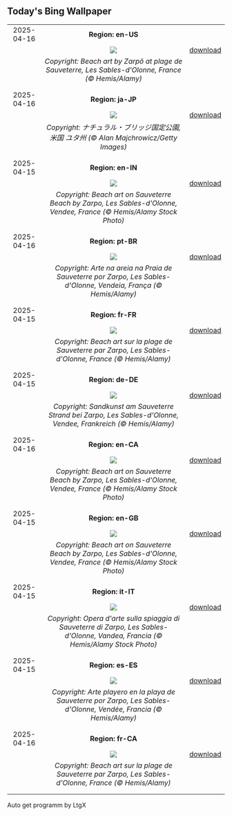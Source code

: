 ## Today's Bing Wallpaper
|      |      |      |
| :----: | :----: | :----: |
|2025-04-16|**Region: en-US**||
||![](https://www.bing.com/th?id=OHR.BeachArt_EN-US0911239616_UHD.jpg&pid=hp&w=1152&h=648&rs=1&c=4)| [download](https://www.bing.com/th?id=OHR.BeachArt_EN-US0911239616_UHD.jpg)|
||*Copyright: Beach art by Zarpõ at plage de Sauveterre, Les Sables-d'Olonne, France (© Hemis/Alamy)*
||
|||
|2025-04-16|**Region: ja-JP**||
||![](https://www.bing.com/th?id=OHR.KachinaBridge_JA-JP5136647433_UHD.jpg&pid=hp&w=1152&h=648&rs=1&c=4)| [download](https://www.bing.com/th?id=OHR.KachinaBridge_JA-JP5136647433_UHD.jpg)|
||*Copyright: ナチュラル・ブリッジ国定公園, 米国 ユタ州 (© Alan Majchrowicz/Getty Images)*
||
|||
|2025-04-15|**Region: en-IN**||
||![](https://www.bing.com/th?id=OHR.BeachArt_EN-IN5781333917_UHD.jpg&pid=hp&w=1152&h=648&rs=1&c=4)| [download](https://www.bing.com/th?id=OHR.BeachArt_EN-IN5781333917_UHD.jpg)|
||*Copyright: Beach art on Sauveterre Beach by Zarpo, Les Sables-d'Olonne, Vendee, France (© Hemis/Alamy Stock Photo)*
||
|||
|2025-04-16|**Region: pt-BR**||
||![](https://www.bing.com/th?id=OHR.BeachArt_PT-BR4894197418_UHD.jpg&pid=hp&w=1152&h=648&rs=1&c=4)| [download](https://www.bing.com/th?id=OHR.BeachArt_PT-BR4894197418_UHD.jpg)|
||*Copyright: Arte na areia na Praia de Sauveterre por Zarpo, Les Sables-d'Olonne, Vendeia, França (© Hemis/Alamy)*
||
|||
|2025-04-15|**Region: fr-FR**||
||![](https://www.bing.com/th?id=OHR.BeachArt_FR-FR1721959544_UHD.jpg&pid=hp&w=1152&h=648&rs=1&c=4)| [download](https://www.bing.com/th?id=OHR.BeachArt_FR-FR1721959544_UHD.jpg)|
||*Copyright: Beach art sur la plage de Sauveterre par Zarpo, Les Sables-d'Olonne, France (© Hemis/Alamy)*
||
|||
|2025-04-15|**Region: de-DE**||
||![](https://www.bing.com/th?id=OHR.BeachArt_DE-DE2496270870_UHD.jpg&pid=hp&w=1152&h=648&rs=1&c=4)| [download](https://www.bing.com/th?id=OHR.BeachArt_DE-DE2496270870_UHD.jpg)|
||*Copyright: Sandkunst am Sauveterre Strand bei Zarpo, Les Sables-d'Olonne, Vendee, Frankreich (© Hemis/Alamy)*
||
|||
|2025-04-16|**Region: en-CA**||
||![](https://www.bing.com/th?id=OHR.BeachArt_EN-CA0022402106_UHD.jpg&pid=hp&w=1152&h=648&rs=1&c=4)| [download](https://www.bing.com/th?id=OHR.BeachArt_EN-CA0022402106_UHD.jpg)|
||*Copyright: Beach art on Sauveterre Beach by Zarpo, Les Sables-d'Olonne, Vendee, France (© Hemis/Alamy Stock Photo)*
||
|||
|2025-04-15|**Region: en-GB**||
||![](https://www.bing.com/th?id=OHR.BeachArt_EN-GB6018920186_UHD.jpg&pid=hp&w=1152&h=648&rs=1&c=4)| [download](https://www.bing.com/th?id=OHR.BeachArt_EN-GB6018920186_UHD.jpg)|
||*Copyright: Beach art on Sauveterre Beach by Zarpo, Les Sables-d'Olonne, Vendee, France (© Hemis/Alamy Stock Photo)*
||
|||
|2025-04-15|**Region: it-IT**||
||![](https://www.bing.com/th?id=OHR.BeachArt_IT-IT8015252028_UHD.jpg&pid=hp&w=1152&h=648&rs=1&c=4)| [download](https://www.bing.com/th?id=OHR.BeachArt_IT-IT8015252028_UHD.jpg)|
||*Copyright: Opera d'arte sulla spiaggia di Sauveterre di Zarpo, Les Sables-d'Olonne, Vandea, Francia (© Hemis/Alamy Stock Photo)*
||
|||
|2025-04-15|**Region: es-ES**||
||![](https://www.bing.com/th?id=OHR.BeachArt_ES-ES0479706512_UHD.jpg&pid=hp&w=1152&h=648&rs=1&c=4)| [download](https://www.bing.com/th?id=OHR.BeachArt_ES-ES0479706512_UHD.jpg)|
||*Copyright: Arte playero en la playa de Sauveterre por Zarpo, Les Sables-d'Olonne, Vendée, Francia (© Hemis/Alamy)*
||
|||
|2025-04-16|**Region: fr-CA**||
||![](https://www.bing.com/th?id=OHR.BeachArt_FR-CA1945523130_UHD.jpg&pid=hp&w=1152&h=648&rs=1&c=4)| [download](https://www.bing.com/th?id=OHR.BeachArt_FR-CA1945523130_UHD.jpg)|
||*Copyright: Beach art sur la plage de Sauveterre par Zarpo, Les Sables-d'Olonne, France (© Hemis/Alamy)*
||
|||

Auto get programm by LtgX
